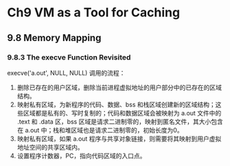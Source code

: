 # Ch9 VM as a Tool for Caching

## 9.8 Memory Mapping

### 9.8.3 The execve Function Revisited

execve('a.out', NULL, NULL) 调用的流程：

1. 删除已存在的用户区域，删除当前进程虚拟地址的用户部分中的已存在的区域结构。
2. 映射私有区域，为新程序的代码、数据、bss 和栈区域创建新的区域结构；这些区域都是私有的、写时复制的；代码和数据区域会被映射为 a.out 文件中的 .text 和 .data 区，bss 区域是请求二进制零的，映射到匿名文件，其大小包含在 a.out 中；栈和堆区域也是请求二进制零的，初始长度为0。
3. 映射私有区域，如果 a.out 程序与共享对象链接，则需要将其映射到用户虚拟地址空间的共享区域内。
4. 设置程序计数器，PC，指向代码区域的入口点。